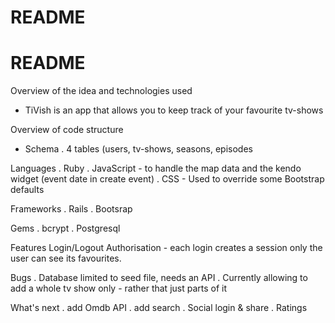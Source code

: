 # README

# README
Overview of the idea and technologies used
  - TiVish is an app that allows you to keep track of your favourite tv-shows

Overview of code structure
  - Schema
    . 4 tables (users, tv-shows, seasons, episodes

Languages
. Ruby
. JavaScript - to handle the map data and the kendo widget (event date in create event)
. CSS - Used to override some Bootstrap defaults

Frameworks
. Rails
. Bootsrap

Gems
. bcrypt
. Postgresql

Features
Login/Logout
Authorisation - each login creates a session only the user can see its favourites.

Bugs
. Database limited to seed file, needs an API
. Currently allowing to add a whole tv show only - rather that just parts of it

What's next
. add Omdb API
. add search
. Social login & share
. Ratings
